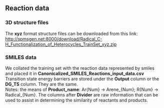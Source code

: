## Reaction data
### 3D structure files
The **xyz** format structure files can be downloaded from this link:  
http://spmsgen.net:8000/download/Radical_C-H_Functionalization_of_Heterocycles_TrainSet_xyz.zip

### SMILES data
We collated the training set with the reaction data represented by smiles and placed it in **Canonicalized_SMILES_Reactions_input_data.csv**    
Transition state energy barriers are stored under the **Output** column or the **DG_TS** column. They are the same.   
Notes: the means of **Product_name**: Ar{Num} -> Arene_{Num}; R{Num} -> Radical_{Num}. The columns after **Divider** are raw information that can be used to assist in determining the similarity of reactants and products.
